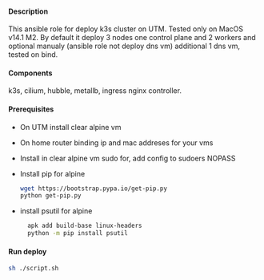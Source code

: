 
#### Description

This ansible role for deploy k3s cluster on UTM. Tested only on MacOS v14.1 M2. 
By default it deploy 3 nodes one control plane and 2 workers and 
optional manualy (ansible role not deploy dns vm) additional 1 dns vm, tested on bind.

#### Components

k3s, cilium, hubble, metallb, ingress nginx controller.

#### Prerequisites

- On UTM install clear alpine vm
- On home router binding ip and mac addreses for your vms 
- Install in clear alpine vm sudo for, add config to sudoers NOPASS
- Install pip for alpine
  
  ```bash
  wget https://bootstrap.pypa.io/get-pip.py
  python get-pip.py
  ```
- install psutil for alpine
  
  ```bash
    apk add build-base linux-headers
    python -m pip install psutil
  ```

#### Run deploy

```bash
sh ./script.sh
```
